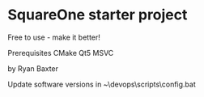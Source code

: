 # SquareOne starter project
Free to use - make it better!

Prerequisites
CMake
Qt5
MSVC

by Ryan Baxter

Update software versions in ~\devops\scripts\config.bat

